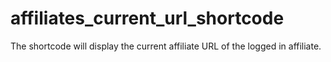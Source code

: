 # affiliates_current_url_shortcode
The shortcode will display the current affiliate URL of the logged in affiliate.
